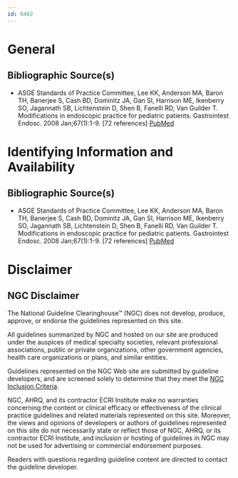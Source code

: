 ```yaml
---
id: 6462
---
```


# General

## Bibliographic Source(s)

- ASGE Standards of Practice Committee, Lee KK, Anderson MA, Baron TH, Banerjee S, Cash BD, Dominitz JA, Gan SI, Harrison ME, Ikenberry SO, Jagannath SB, Lichtenstein D, Shen B, Fanelli RD, Van Guilder T. Modifications in endoscopic practice for pediatric patients. Gastrointest Endosc. 2008 Jan;67(1):1-9. [72 references] [ PubMed ](http://www.ncbi.nlm.nih.gov/entrez/query.fcgi?cmd=Retrieve&db=pubmed&dopt=Abstract&list_uids=18155419)

# Identifying Information and Availability

## Bibliographic Source(s)

- ASGE Standards of Practice Committee, Lee KK, Anderson MA, Baron TH, Banerjee S, Cash BD, Dominitz JA, Gan SI, Harrison ME, Ikenberry SO, Jagannath SB, Lichtenstein D, Shen B, Fanelli RD, Van Guilder T. Modifications in endoscopic practice for pediatric patients. Gastrointest Endosc. 2008 Jan;67(1):1-9. [72 references] [ PubMed ](http://www.ncbi.nlm.nih.gov/entrez/query.fcgi?cmd=Retrieve&db=pubmed&dopt=Abstract&list_uids=18155419)

# Disclaimer

## NGC Disclaimer

The National Guideline Clearinghouse™ (NGC) does not develop, produce, approve, or endorse the guidelines represented on this site.

All guidelines summarized by NGC and hosted on our site are produced under the auspices of medical specialty societies, relevant professional associations, public or private organizations, other government agencies, health care organizations or plans, and similar entities.

Guidelines represented on the NGC Web site are submitted by guideline developers, and are screened solely to determine that they meet the [NGC Inclusion Criteria](/help-and-about/summaries/inclusion-criteria).

NGC, AHRQ, and its contractor ECRI Institute make no warranties concerning the content or clinical efficacy or effectiveness of the clinical practice guidelines and related materials represented on this site. Moreover, the views and opinions of developers or authors of guidelines represented on this site do not necessarily state or reflect those of NGC, AHRQ, or its contractor ECRI Institute, and inclusion or hosting of guidelines in NGC may not be used for advertising or commercial endorsement purposes.

Readers with questions regarding guideline content are directed to contact the guideline developer.

